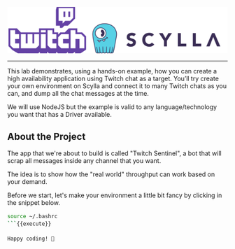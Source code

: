 
![TwitchTV and ScyllaDB Logo](./images/1-scylla_twitch.png)

---

This lab demonstrates, using a hands-on example, how you can create a high availability application using Twitch chat as a target. You’ll try create your own environment on Scylla and connect it to many Twitch chats as you can, and dump all the chat messages at the time.

We will use NodeJS but the example is valid to any language/technology you want that has a Driver available.


## About the Project

The app that we're about to build is called "Twitch Sentinel", a bot that will scrap all messages inside any channel that you want.

The idea is to show how the "real world" throughput can work based on your demand.

Before we start, let's make your environment a little bit fancy by clicking in the snippet below.

```sh
source ~/.bashrc
```{{execute}}

Happy coding! 🥳